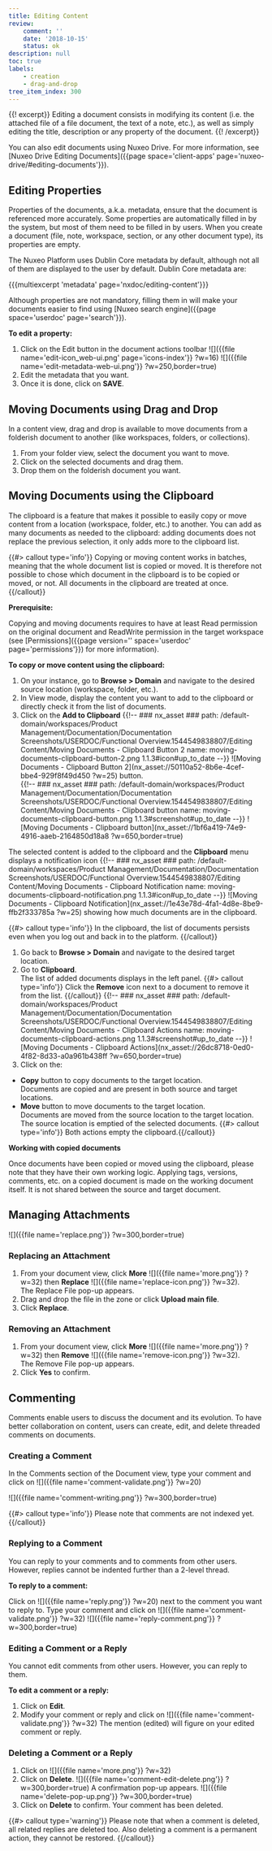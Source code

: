```yaml
---
title: Editing Content
review:
    comment: ''
    date: '2018-10-15'
    status: ok
description: null
toc: true
labels:
    - creation
    - drag-and-drop
tree_item_index: 300
---
```


{{! excerpt}}
Editing a document consists in modifying its content (i.e. the attached file of a file document, the text of a note, etc.), as well as simply editing the title, description or any property of the document.
{{! /excerpt}}

You can also edit documents using Nuxeo Drive. For more information, see [Nuxeo Drive Editing Documents]({{page space='client-apps' page='nuxeo-drive/#editing-documents'}}).

## Editing Properties

Properties of the documents, a.k.a. metadata, ensure that the document is referenced more accurately. Some properties are automatically filled in by the system, but most of them need to be filled in by users. When you create a document (file, note, workspace, section, or any other document type), its properties are empty.

The Nuxeo Platform uses Dublin Core metadata by default, although not all of them are displayed to the user by default. Dublin Core metadata are:

{{{multiexcerpt 'metadata' page='nxdoc/editing-content'}}}

Although properties are not mandatory, filling them in will make your documents easier to find using [Nuxeo search engine]({{page space='userdoc' page='search'}}).

**To edit a property:**

1. Click on the Edit button in the document actions toolbar ![]({{file name='edit-icon_web-ui.png' page='icons-index'}} ?w=16)
    ![]({{file name='edit-metadata-web-ui.png'}} ?w=250,border=true)
1. Edit the metadata that you want.
1. Once it is done, click on **SAVE**.

## Moving Documents using Drag and Drop

In a content view, drag and drop is available to move documents from a folderish document to another (like workspaces, folders, or collections).

1. From your folder view, select the document you want to move.
1. Click on the selected documents and drag them.
1. Drop them on the folderish document you want.

## Moving Documents using the Clipboard

The clipboard is a feature that makes it possible to easily copy or move content from a location (workspace, folder, etc.) to another. You can add as many documents as needed to the clipboard: adding documents does not replace the previous selection, it only adds more to the clipboard list. </br>

{{#> callout type='info'}}
Copying or moving content works in batches, meaning that the whole document list is copied or moved. It is therefore not possible to chose which document in the clipboard is to be copied or moved, or not. All documents in the clipboard are treated at once.
{{/callout}}

**Prerequisite:**

Copying and moving documents requires to have at least Read permission on the original document and ReadWrite permission in the target workspace (see [Permissions]({{page version='' space='userdoc' page='permissions'}}) for more information).

**To copy or move content using the clipboard:**

1. On your instance, go to **Browse > Domain** and navigate to the desired source location (workspace, folder, etc.).
1. In View mode, display the content you want to add to the clipboard or directly check it from the list of documents.
1. Click on the **Add to Clipboard** {{!--     ### nx_asset ###
    path: /default-domain/workspaces/Product Management/Documentation/Documentation Screenshots/USERDOC/Functional Overview.1544549838807/Editing Content/Moving Documents - Clipboard Button 2
    name: moving-documents-clipboard-button-2.png
    1.1.3#icon#up_to_date
--}}
![Moving Documents - Clipboard Button 2](nx_asset://50110a52-8b6e-4cef-bbe4-929f8f49d450 ?w=25) button. </br>
{{!--     ### nx_asset ###
    path: /default-domain/workspaces/Product Management/Documentation/Documentation Screenshots/USERDOC/Functional Overview.1544549838807/Editing Content/Moving Documents - Clipboard button
    name: moving-documents-clipboard-button.png
    1.1.3#screenshot#up_to_date
--}}
![Moving Documents - Clipboard button](nx_asset://1bf6a419-74e9-4916-aaeb-2164850d18a8 ?w=650,border=true)

  The selected content is added to the clipboard and the **Clipboard** menu displays a notification icon {{!--     ### nx_asset ###
    path: /default-domain/workspaces/Product Management/Documentation/Documentation Screenshots/USERDOC/Functional Overview.1544549838807/Editing Content/Moving Documents - Clipboard Notification
    name: moving-documents-clipboard-notification.png
    1.1.3#icon#up_to_date
--}}
![Moving Documents - Clipboard Notification](nx_asset://1e43e78d-4fa1-4d8e-8be9-ffb2f333785a ?w=25) showing how much documents are in the clipboard.

  {{#> callout type='info'}} In the clipboard, the list of documents persists even when you log out and back in to the platform. {{/callout}}

1. Go back to **Browse > Domain** and navigate to the desired target location.
1. Go to **Clipboard**. </br>
The list of added documents displays in the left panel.
{{#> callout type='info'}} Click the **Remove** icon next to a document to remove it from the list. {{/callout}}
  {{!--     ### nx_asset ###
    path: /default-domain/workspaces/Product Management/Documentation/Documentation Screenshots/USERDOC/Functional Overview.1544549838807/Editing Content/Moving Documents - Clipboard Actions
    name: moving-documents-clipboard-actions.png
    1.1.3#screenshot#up_to_date
  --}}
  ![Moving Documents - Clipboard Actions](nx_asset://26dc8718-0ed0-4f82-8d33-a0a961b438ff ?w=650,border=true)
1. Click on the:
  - **Copy** button to copy documents to the target location. </br>
  Documents are copied and are present in both source and target locations.
  - **Move** button to move documents to the target location. </br>
  Documents are moved from the source location to the target location. The source location is emptied of the selected documents.
  {{#> callout type='info'}} Both actions empty the clipboard.{{/callout}}

**Working with copied documents**

Once documents have been copied or moved using the clipboard, please note that they have their own working logic. Applying tags, versions, comments, etc. on a copied document is made on the working document itself. It is not shared between the source and target document.

## Managing Attachments

![]({{file name='replace.png'}} ?w=300,border=true)

### Replacing an Attachment

1. From your document view, click **More** ![]({{file name='more.png'}} ?w=32) then **Replace** ![]({{file name='replace-icon.png'}} ?w=32).</br>
   The Replace File pop-up appears.
1. Drag and drop the file in the zone or click **Upload main file**.
1. Click **Replace**.

### Removing an Attachment

1. From your document view, click **More** ![]({{file name='more.png'}} ?w=32) then **Remove** ![]({{file name='remove-icon.png'}} ?w=32).</br>
  The Remove File pop-up appears.
1. Click **Yes** to confirm.

## Commenting

Comments enable users to discuss the document and its evolution. To have better collaboration on content, users can create, edit, and delete threaded comments on documents.

### Creating a Comment

In the Comments section of the Document view, type your comment and click on ![]({{file name='comment-validate.png'}} ?w=20)

![]({{file name='comment-writing.png'}} ?w=300,border=true)

{{#> callout type='info'}}
Please note that comments are not indexed yet.
{{/callout}}

### Replying to a Comment
You can reply to your comments and to comments from other users. However, replies cannot be indented further than a 2-level thread.

**To reply to a comment:**

Click on ![]({{file name='reply.png'}} ?w=20) next to the comment you want to reply to.
Type your comment and click on ![]({{file name='comment-validate.png'}} ?w=32)
![]({{file name='reply-comment.png'}} ?w=300,border=true)

### Editing a Comment or a Reply
You cannot edit comments from other users. However, you can reply to them.

**To edit a comment or a reply:**

1. Click on **Edit**.
1. Modify your comment or reply and click on ![]({{file name='comment-validate.png'}} ?w=32)
The mention (edited) will figure on your edited comment or reply.

### Deleting a Comment or a Reply

1. Click on ![]({{file name='more.png'}} ?w=32)
1. Click on **Delete**.
   ![]({{file name='comment-edit-delete.png'}} ?w=300,border=true)
   A confirmation pop-up appears.
   ![]({{file name='delete-pop-up.png'}} ?w=300,border=true)
1. Click on **Delete** to confirm. Your comment has been deleted.

{{#> callout type='warning'}} Please note that when a comment is deleted, all related replies are deleted too. Also deleting a comment is a permanent action, they cannot be restored. {{/callout}}
